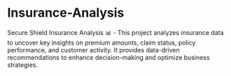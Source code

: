 # Insurance-Analysis
Secure Shield Insurance Analysis 📊 - This project analyzes insurance data to uncover key insights on premium amounts, claim status, policy performance, and customer activity. It provides data-driven recommendations to enhance decision-making and optimize business strategies.
